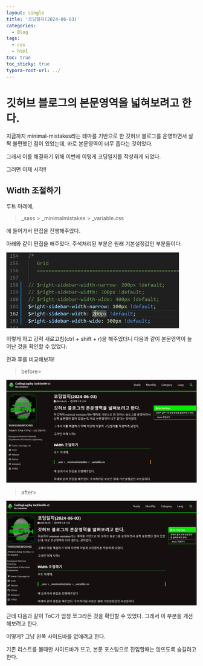 ```yaml
---
layout: single
title: '코딩일지(2024-06-03)'
categories:
  - Blog
tags:
  - css
  - html
toc: true
toc_sticky: true
typora-root-url: ../
---
```








# 깃허브 블로그의 본문영역을 넓혀보려고 한다.

지금까지 minimal-mistakes라는 테마를 기반으로 한 깃허브 블로그를 운영하면서 살짝 불편했던 점이 있었는데, 바로 본문영역이 너무 좁다는 것이었다.

그래서 이를 해결하기 위해 이번에 이렇게 코딩일지를 작성하게 되었다.

그러면 이제 시작!!



## Width 조절하기

루트 아래에, 

> _sass >  _minimalmistakes > _variable.css

에 들어가서 편집을 진행해주었다.

아래와 같이 편집을 해주었다. 주석처리된 부분은 원래 기본설정값인 부분들이다.

![Code_3IaTL9mPIh](/images/2024-06-03-codinglog(135)/Code_3IaTL9mPIh.webp)

이렇게 하고 강력 새로고침(ctrl + shift + r)을 해주었더니 다음과 같이 본문영역이 늘어난 것을 확인할 수 있었다.

전과 후를 비교해보자!

> before>

![brave_KHxeLJc1t9](/images/2024-06-03-codinglog(135)/brave_KHxeLJc1t9.webp)





> after>

![brave_2gMYrMGUrP](/images/2024-06-03-codinglog(135)/brave_2gMYrMGUrP.webp)

근데 다음과 같이 ToC가 엄청 쪼그라든 것을 확인할 수 있었다. 그래서 이 부분을 개선해보려고 한다.

어떻게? 그냥 왼쪽 사이드바를 없애려고 한다.

기존 리스트를 볼때만 사이드바가 뜨고, 본문 포스팅으로 진입할때는 않뜨도록 숨길려고 한다.





